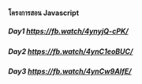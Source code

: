#### โครงการสอน Javascript
##### Day1 https://fb.watch/4ynyjQ-cPK/
##### Day2 https://fb.watch/4ynC1eoBUC/
##### Day3 https://fb.watch/4ynCw9AIfE/
